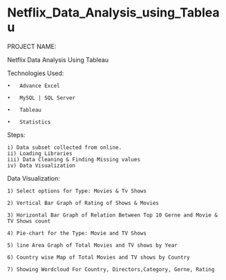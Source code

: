 # Netflix_Data_Analysis_using_Tableau

PROJECT NAME: 

Netflix Data Analysis Using Tableau 

Technologies Used:

    •	Advance Excel

    •	MySQL | SQL Server

    •	Tableau

    •	Statistics
    
Steps: 

    i) Data subset collected from online.
    ii) Loading Libraries
    iii) Data Cleaning & Finding Missing values
    iv) Data Visualization
    
Data Visualization: 
    
    1) Select options for Type: Movies & Tv Shows
    
    2) Vertical Bar Graph of Rating of Shows & Movies
    
    3) Horizontal Bar Graph of Relation Between Top 10 Gerne and Movie & TV Shows count
    
    4) Pie-chart for the Type: Movie and TV Shows
    
    5) line Area Graph of Total Movies and TV shows by Year
    
    6) Country wise Map of Total Movies and TV shows by Country
    
    7) Showing Wordcloud For Country, Directors,Category, Gerne, Rating
